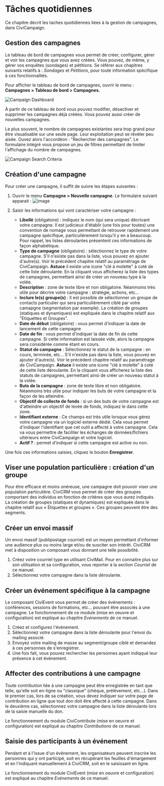 Tâches quotidiennes
===================

Ce chapitre décrit les taches quotidiennes liées à la gestion de campagnes, dans CiviCampaign.

Gestion des campagnes
---------------------

Le tableau de bord de campagnes vous permet de créer, configurer, gérer et voir les campagnes que vous avez créées. Vous pouvez, de même, y gérer vos enquêtes (sondages) et pétitions. Se référer aux chapitres suivants relatifs à : *Sondages* et *Pétitions*, pour toute information spécifique à ces fonctionnalités.

Pour afficher le tableau de bord de campagnes, ouvrir le menu : **Campagnes > Tableau de bord > Campagnes.**

![Campaign Dashboard](../img/campaign_everyday_dashboard.png)

À partir de ce tableau de bord vous pouvez modifier, désactiver et supprimer les campagnes déjà créées. Vous pouvez aussi créer de nouvelles campagnes.

Le plus souvent, le nombre de campagnes existantes sera trop grand pour être visualisable sur une seule page. Leur exploitation peut se révéler peu aisée. Ouvez alors l'accordéon : "Rechercher des campagnes". Le formulaire intégré vous propose un jeu de filtres permettant de limiter l'affichage du nombre de campagnes.

![Campaign Search Criteria](../img/civicampaign-dashboard-search-criteria.png)

Création d'une campagne
-----------------------

Pour créer une campagne, il suffit de suivre les étapes suivantes :

1.   Ouvrir le menu **Campagne > Nouvelle campagne**. Le formulaire suivant apparait :
![image](../img/campaign_everyday_newcampaign.png)

2.  Saisir les informations qui vont caractériser votre campagne :
    -   **Libellé** (obligatoire) : indiquez le nom (qui sera unique) décrivant votre campagne. Il est judicieux d'établir (une fois pour toutes) une convention de nomage vous permettant de retrouver rapidement une campagne spécifique, particulièrement lorsqu'il y en a beaucoup. Pour rappel, les listes déroulantes présentent ces informations de façon alphabétique.
    -   **Type de campagne** (obligatoire) : sélectionnez le type de votre campagne. S'il n'existe pas dans la liste, vous pouvez en ajouter d'autre(s). Voir le précédent chapitre relatif au paramétrage de CiviCampaign. **Astuce** il existe une icone "clé à molette" à coté de cette liste déroulante. En la cliquant vous afficherez la liste des types de campagnes, permettant ainsi de créer un nouveau type à la volée. 
    -   **Description** : zone de texte libre et non obligatoire. Néanmoins très utile pour décrire votre campagne : stratégie, actions, etc...
    -   **Inclure le(s) groupe(s)** : Il est possible de sélectionner un groupe de contacts particulier qui sera particulièrement ciblé par votre camapgne (segmentation par exemple). La création de groupes (statiques et dynamiques) est expliquée dans le chapitre relatif aux "Etiquettes et Groupes".
    -   **Date de début** (obligatoire) : vous permet d'indiquer la date de lancement de cette campagne
    -   **Date de fin** : vous permet d'indiquer la date de fin de cette campagne. Si cette information est laissée vide, alors la campagne sera considérée comme étant en cours.
    -   **Statut de campagne** : Sélectionnez le statut de la campagne : en cours, terminée, etc... S'il n'existe pas dans la liste, vous pouvez en ajouter d'autre(s). Voir le précédent chapitre relatif au paramétrage de CiviCampaign. **Astuce** il existe une icone "clé à molette" à coté de cette liste déroulante. En la cliquant vous afficherez la liste des statuts de campagnes, permettant ainsi de créer un nouveau statut à la volée.
    -   **Buts de la campagne** : zone de texte libre et non obligatoire. Néanmoins très utile pour indiquer les buts de votre campagne et la façon de les atteindre.
    -   **Objectif de collecte de fonds** : si un des buts de votre campagne est d'atteindre un objectif de levée de fonds, indiquez le dans cette zone.
    -   **Identifiant externe** : Ce champs est très utile lorsque vous gérez votre campagne via un logiciel externe dédié. Cela vous permet d'indiquer l'identifiant que cet outil a affecté à votre campagne. Cela va vous permettre de faciliter les échanges de données/fichiers ultérieurs entre CiviCampaign et votre logiciel.
    -   **Actif ?** : permet d'indiquer si cette campagne est active ou non.

Une fois ces informations saisies, cliquez le bouton **Enregistrer**.

Viser une population particulière : création d'un groupe
--------------------------------------------------------

Pour être efficace et moins onéreuse, une campagne doit pouvoir viser une population particulière. CiviCRM vous permet de créer des groupes comportant des individus en fonction de critères que vous aurez indiqués. La création de groupes (statiques et dynamiques) est expliquée dans le chapitre relatif aux « Étiquettes et groupes ».
Ces groupes peuvent être des segments.

Créer un envoi massif
---------------------

Un envoi massif (publipostage courriel) est un moyen permettant d'informer une audience plus ou moins large et/ou de susciter son intérêt.
CiviCRM met à disposition un composant vous donnant une telle possibilité.

1.  Créez votre courriel type en utilisant CiviMail. Pour en connaitre plus sur son utilisation et sa configuration, vous reporter à la section *Courriel* de ce manuel.
2.  Sélectionnez votre campagne dans la liste déroulante.

Créer un événement spécifique à la campagne
-------------------------------------------

Le composant CiviEvent vous permet de créer des événements : conférences, sessions de formations, etc... pouvant être associés à une campagne. Le fonctionnement de ce module (mise en oeuvre et configuration) est expliqué au chapitre *Evénements* de ce manuel.

1.  Créez et configurez l'événement.
2.  Sélectionnez votre campagne dans la liste déroulante pour l'envoi du mailing associé.
3.  Envoyez votre mailing de masse au segment/groupe ciblé et demandez à ces personnes de s'enregistrer.
4.  Une fois fait, vous pouvez rechercher les personnes ayant indiqqué leur présence à cet événement.

Affecter des contributions à une campagne
-----------------------------------------

Toute contribution liée à une campagne peut être enregistrée en tant que telle, qu'elle soit en-ligne ou "classique" (chèque, prélèvement, etc...). Dans le premier cas, lors de sa création, vous devez indiquer sur votre page de contribution en ligne que tout don doit être affecté à cette campagne. Dans le deuxième cas, sélectionnez votre campagne dans la liste déroulante lors de la saisie manuelle du don.

Le fonctionnement du module CiviContribute (mise en oeuvre et configuration) est expliqué au chapitre *Contributions* de ce manuel.

Saisie des participants à un événement
--------------------------

Pendant et à l'issue d'un événement, les organisateurs peuvent inscrire les personnes qui y ont participé, soit en récupérant les feuilles d'émargement et en l'indiquant manuellement à CiviCRM, soit en le saisissant en ligne.

Le fonctionnement du module CiviEvent (mise en oeuvre et configuration) est expliqué au chapitre *Evénements* de ce manuel. 
